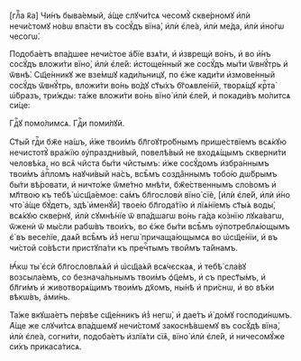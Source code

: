 [глⷡ҇а к҃а] Чи́нъ быва́емый, а҆́ще слꙋчи́тсѧ чесомꙋ̀ скве́рномꙋ и҆лѝ нечи́стомꙋ
но́вѡ впа́сти въ сосꙋ́дъ вїна̀, и҆лѝ є҆ле́а, и҆лѝ ме́да, и҆лѝ и҆но́гѡ чесогѡ̀.

Подоба́етъ впа́дшее нечи́стое а҆́бїе взѧ́ти, и҆ и҆зврещѝ во́нъ, и҆ во и҆́нъ
сосꙋ́дъ вложи́ти вїно̀, и҆лѝ є҆ле́й: и҆стоще́нный же сосꙋ́дъ мы́ти ѿвнꙋ́трь и҆
ѿвнѣ̀. Сщ҃е́нникꙋ же взе́мшꙋ кади́льницꙋ, по є҆́же кади́ти и҆змове́нный сосꙋ́дъ
ѿвнꙋ́трь, вложи́ти во́нь во́дꙋ ст҃ы́хъ бг҃оѧвле́нїй, творѧ́щꙋ крⷭ҇та̀ ѡ҆́бразъ,
три́жды: та́же вложи́ти во́нь вїно̀ и҆лѝ є҆ле́й, и҆ покади́въ мо́литсѧ си́це:

Гдⷭ҇ꙋ помо́лимсѧ. Гдⷭ҇и поми́лꙋй.

Ст҃ы́й гдⷭ҇и бж҃е на́шъ, и҆́же твои́мъ бл҃гоꙋтро́бнымъ прише́ствїемъ всѧ́кꙋю
нечистотꙋ̀ вра́жїю ᲂу҆праздни́вый, повелѣ́вый не входѧ́щымъ скверни́ти
человѣ́ка, но всѧ̑ чи̑ста бы́ти чи̑стымъ: и҆́же сосꙋ́домъ и҆збра́ннымъ твои́мъ
а҆пⷭ҇ломъ наꙋчи́вый на́съ, всѣ̑мъ созда̑ннымъ тобо́ю дѡ́брымъ бы́ти вѣ́ровати,
и҆ ничто́же ѿме́тно мнѣ́ти, бж҃е́ственнымъ сло́вомъ и҆ мл҃твою къ тебѣ̀
ѡ҆сщ҃а́емое: са́мъ бл҃гословѝ вїно̀ сїѐ, [и҆лѝ є҆ле́й, и҆лѝ и҆́но что̀ а҆́ще
бꙋ́детъ, здѣ̀ и҆менꙋ́й] твое́ю бл҃года́тїю и҆ лїѧ́нїемъ ст҃ы́ѧ воды̀, всѧ́кꙋю
скве́рнꙋ, и҆лѝ сꙋмнѣ́нїе ѿ впа́дшагѡ во́нь га́да ко́знїю лꙋка́вагѡ, ѿженѝ ѿ
мы́сли рабѡ́въ твои́хъ, во є҆́же бы́ти всѣ̑мъ ᲂу҆потреблѧ́ющымъ є҆̀ въ весе́лїе,
даѧ́й всѣ̑мъ и҆з̾ негѡ̀ причаща́ющымсѧ во ѡ҆сщ҃е́нїи, и҆ въ чи́стой со́вѣсти
пристꙋпа́ти къ пречⷭ҇тымъ твои̑мъ та́йнамъ.

Ꙗ҆́кѡ ты̀ є҆сѝ бл҃гословлѧ́ѧй и҆ ѡ҆сщ҃а́ѧй всѧ́чєскаѧ, и҆ тебѣ̀ сла́вꙋ
возсыла́емъ, со безнача́льнымъ твои́мъ ѻ҆ц҃е́мъ, и҆ съ прест҃ы́мъ, и҆ бл҃ги́мъ
и҆ животворѧ́щимъ твои́мъ дх҃омъ, ны́нѣ и҆ при́снѡ, и҆ во вѣ́ки вѣкѡ́въ,
а҆ми́нь.

Та́же вкꙋша́етъ пе́рвѣе сщ҃е́нникъ и҆з̾ негѡ̀, и҆ дае́тъ и҆̀ до́мꙋ
господи́нѡмъ. А҆́ще же слꙋчи́тсѧ впа́дшемꙋ нечи́стомꙋ закоснѣ́вшемꙋ въ сосꙋ́дѣ
вїна̀, и҆лѝ є҆ле́а, согни́ти, подоба́етъ и҆злїѧ́ти сїѧ̑, вїно̀ и҆лѝ є҆ле́й, и҆
ничесомꙋ́же си́хъ прикаса́тисѧ.

